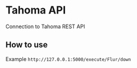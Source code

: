# Tahoma API
Connection to Tahoma REST API

## How to use
Example
`http://127.0.0.1:5000/execute/Flur/down`


